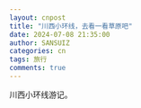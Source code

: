 ```yaml
---
layout: cnpost
title: "川西小环线，去看一看草原吧"
date: 2024-07-08 21:35:00
author: SANSUIZ
categories: cn
tags: 旅行
comments: true
---
```


川西小环线游记。